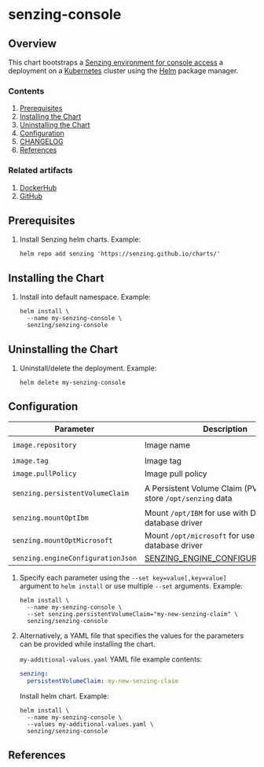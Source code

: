 # senzing-console

## Overview

This chart bootstraps a
[Senzing environment for console access](https://github.com/Senzing/docker-senzing-console)
a deployment on a
[Kubernetes](http://kubernetes.io)
cluster using the
[Helm](https://helm.sh) package manager.

### Contents

1. [Prerequisites](#prerequisites)
1. [Installing the Chart](#installing-the-chart)
1. [Uninstalling the Chart](#uninstalling-the-chart)
1. [Configuration](#configuration)
1. [CHANGELOG](CHANGELOG.md)
1. [References](#references)

### Related artifacts

1. [DockerHub](https://hub.docker.com/r/senzing/senzing-console)
1. [GitHub](https://github.com/Senzing/docker-senzing-console)

## Prerequisites

1. Install Senzing helm charts. Example:

    ```console
    helm repo add senzing 'https://senzing.github.io/charts/'
    ```

## Installing the Chart

1. Install into default namespace. Example:

    ```console
    helm install \
      --name my-senzing-console \
      senzing/senzing-console
    ```

## Uninstalling the Chart

1. Uninstall/delete the deployment. Example:

    ```console
    helm delete my-senzing-console
    ```

## Configuration

| Parameter | Description | Default |
|-----------|-------------|---------|
| `image.repository` | Image name | `senzing/senzing-console` |
| `image.tag` | Image tag | `latest` |
| `image.pullPolicy` | Image pull policy | `IfNotPresent` |
| `senzing.persistentVolumeClaim` | A Persistent Volume Claim (PVC) that can store `/opt/senzing` data | `senzing-persistent-volume-claim` |
| `senzing.mountOptIbm` | Mount `/opt/IBM` for use with Db2 SQL database driver | `false` |
| `senzing.mountOptMicrosoft` | Mount `/opt/microsoft` for use with MS SQL database driver | `false` |
| `senzing.engineConfigurationJson` | [SENZING_ENGINE_CONFIGURATION_JSON](https://github.com/Senzing/knowledge-base/blob/master/lists/environment-variables.md#senzing_engine_configuration_json) | None |


1. Specify each parameter using the `--set key=value[,key=value]` argument to `helm install` or use multiple `--set` arguments. Example:

    ```console
    helm install \
      --name my-senzing-console \
      --set senzing.persistentVolumeClaim="my-new-senzing-claim" \
      senzing/senzing-console
    ```

1. Alternatively, a YAML file that specifies the values for the parameters can be provided while installing the chart.

    `my-additional-values.yaml` YAML file example contents:

    ```yaml
    senzing:
      persistentVolumeClaim: my-new-senzing-claim
    ```

    Install helm chart. Example:

    ```console
    helm install \
      --name my-senzing-console \
      --values my-additional-values.yaml \
      senzing/senzing-console
    ```

## References
